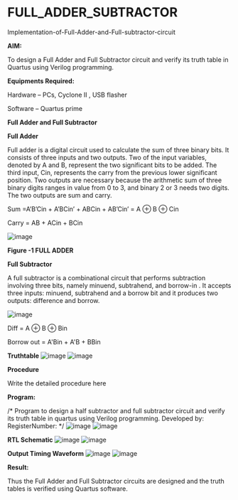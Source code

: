 # FULL_ADDER_SUBTRACTOR

Implementation-of-Full-Adder-and-Full-subtractor-circuit

**AIM:**

To design a Full Adder and Full Subtractor circuit and verify its truth table in Quartus using Verilog programming.

**Equipments Required:**

Hardware – PCs, Cyclone II , USB flasher

Software – Quartus prime

**Full Adder and Full Subtractor**

**Full Adder**

Full adder is a digital circuit used to calculate the sum of three binary bits. It consists of three inputs and two outputs. Two of the input variables, denoted by A and B, represent the two significant bits to be added. The third input, Cin, represents the carry from the previous lower significant position. Two outputs are necessary because the arithmetic sum of three binary digits ranges in value from 0 to 3, and binary 2 or 3 needs two digits. The two outputs are sum and carry.

Sum =A’B’Cin + A’BCin’ + ABCin + AB’Cin’ = A ⊕ B ⊕ Cin 

Carry = AB + ACin + BCin

![image](https://github.com/naavaneetha/FULL_ADDER_SUBTRACTOR/assets/154305477/0f30ba51-5ffb-4198-845f-18e054f675e7)

**Figure -1 FULL ADDER**

**Full Subtractor**

A full subtractor is a combinational circuit that performs subtraction involving three bits, namely minuend, subtrahend, and borrow-in . It accepts three inputs: minuend, subtrahend and a borrow bit and it produces two outputs: difference and borrow.

![image](https://github.com/naavaneetha/FULL_ADDER_SUBTRACTOR/assets/154305477/02b24f51-ab51-4304-9ad6-7b81ffc1ead5)

Diff = A ⊕ B ⊕ Bin 

Borrow out = A'Bin + A'B + BBin

**Truthtable**
![image](https://github.com/user-attachments/assets/a3b0fef8-f862-47c8-9a38-68b354ce354d)
![image](https://github.com/user-attachments/assets/7d0238ea-220f-49c4-af8b-ed5d62291d34)



**Procedure**

Write the detailed procedure here

**Program:**

/* Program to design a half subtractor and full subtractor circuit and verify its truth table in quartus using Verilog programming. Developed by: RegisterNumber:
*/
![image](https://github.com/user-attachments/assets/ab7227e5-7300-4fdd-b6a1-08279863cd91)
![image](https://github.com/user-attachments/assets/968afeea-5ce3-4961-9980-da6da952690b)



**RTL Schematic**
![image](https://github.com/user-attachments/assets/58bdb3c0-14f4-41ae-8dc0-38164662ba5a)
![image](https://github.com/user-attachments/assets/1e836b2a-ff6d-4191-a008-9faa9a12dd29)



**Output Timing Waveform**
![image](https://github.com/user-attachments/assets/8a6caa1f-fefa-41f2-91d0-5524e42e1b4c)
![image](https://github.com/user-attachments/assets/3bdd1505-4ca2-4f73-85e9-f77bfccc6d18)



**Result:**

Thus the Full Adder and Full Subtractor circuits are designed and the truth tables is verified using Quartus software.



